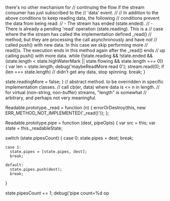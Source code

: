  there's no other mechanism for
  //   continuing the flow if the stream consumer has just subscribed to the
  //   'data' event.
  //
  // In addition to the above conditions to keep reading data, the following
  // conditions prevent the data from being read:
  // - The stream has ended (state.ended).
  // - There is already a pending 'read' operation (state.reading). This is a
  //   case where the the stream has called the implementation defined _read()
  //   method, but they are processing the call asynchronously and have _not_
  //   called push() with new data. In this case we skip performing more
  //   read()s. The execution ends in this method again after the _read() ends
  //   up calling push() with more data.
  while (!state.reading && !state.ended && (state.length < state.highWaterMark || state.flowing && state.length === 0)) {
    var len = state.length;
    debug('maybeReadMore read 0');
    stream.read(0);
    if (len === state.length) // didn't get any data, stop spinning.
      break;
  }

  state.readingMore = false;
} // abstract method.  to be overridden in specific implementation classes.
// call cb(er, data) where data is <= n in length.
// for virtual (non-string, non-buffer) streams, "length" is somewhat
// arbitrary, and perhaps not very meaningful.


Readable.prototype._read = function (n) {
  errorOrDestroy(this, new ERR_METHOD_NOT_IMPLEMENTED('_read()'));
};

Readable.prototype.pipe = function (dest, pipeOpts) {
  var src = this;
  var state = this._readableState;

  switch (state.pipesCount) {
    case 0:
      state.pipes = dest;
      break;

    case 1:
      state.pipes = [state.pipes, dest];
      break;

    default:
      state.pipes.push(dest);
      break;
  }

  state.pipesCount += 1;
  debug('pipe count=%d op
